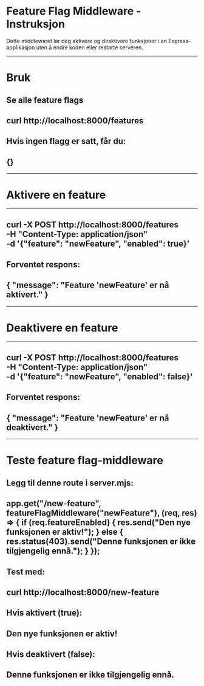 # Feature Flag Middleware - Instruksjon

Dette middlewaret lar deg aktivere og deaktivere funksjoner i en Express-applikasjon uten å endre koden eller restarte serveren.


____________________________________________________________________________________________________________________________________
# Bruk

Se alle feature flags
-----------------------------------
curl http://localhost:8000/features
-----------------------------------

Hvis ingen flagg er satt, får du:
-------
{}
--------

_____________________________________________________________________________________________________________________________________
# Aktivere en feature

-------------------------------------------------------
curl -X POST http://localhost:8000/features \
     -H "Content-Type: application/json" \
     -d '{"feature": "newFeature", "enabled": true}'
-------------------------------------------------------

Forventet respons:
-------------------------------------------------------
{ "message": "Feature 'newFeature' er nå aktivert." }
-------------------------------------------------------

___________________________________________________________________________________________________________________________________
# Deaktivere en feature

----------------------------------------------------------
curl -X POST http://localhost:8000/features \
     -H "Content-Type: application/json" \
     -d '{"feature": "newFeature", "enabled": false}'
--------------------------------------------------------

Forventet respons:
--------------------------------------------------------
{ "message": "Feature 'newFeature' er nå deaktivert." }
-------------------------------------------------------

___________________________________________________________________________________________________________________________________
# Teste feature flag-middleware

Legg til denne route i server.mjs:
-------------------------------------------------------------------------------
app.get("/new-feature", featureFlagMiddleware("newFeature"), (req, res) => {
    if (req.featureEnabled) {
        res.send("Den nye funksjonen er aktiv!");
    } else {
        res.status(403).send("Denne funksjonen er ikke tilgjengelig ennå.");
    }
});
-------------------------------------------------------------------------------

Test med:
----------------------------------------
curl http://localhost:8000/new-feature
---------------------------------------

Hvis aktivert (true):
----------------------------
Den nye funksjonen er aktiv!
----------------------------

Hvis deaktivert (false):
-------------------------------------------
Denne funksjonen er ikke tilgjengelig ennå.
-------------------------------------------



